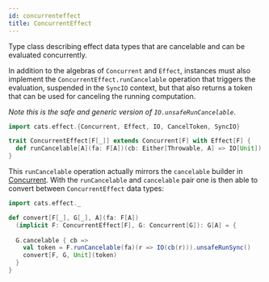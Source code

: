 ```yaml
---
id: concurrenteffect
title: ConcurrentEffect
---
```


Type class describing effect data types that are cancelable and can be evaluated concurrently.

In addition to the algebras of `Concurrent` and `Effect`, instances must also implement the `ConcurrentEffect.runCancelable` operation that triggers the evaluation, suspended in the `SyncIO` context, but that also returns a token that can be used for canceling the running computation.

*Note this is the safe and generic version of `IO.unsafeRunCancelable`*.

```scala mdoc:silent
import cats.effect.{Concurrent, Effect, IO, CancelToken, SyncIO}

trait ConcurrentEffect[F[_]] extends Concurrent[F] with Effect[F] {
  def runCancelable[A](fa: F[A])(cb: Either[Throwable, A] => IO[Unit]): SyncIO[CancelToken[F]]
}
```

This `runCancelable` operation actually mirrors the `cancelable` builder in [Concurrent](concurrent.md). With the `runCancelable` and `cancelable` pair one is then able to convert between `ConcurrentEffect` data types:

```scala mdoc:reset:silent
import cats.effect._

def convert[F[_], G[_], A](fa: F[A])
  (implicit F: ConcurrentEffect[F], G: Concurrent[G]): G[A] = {
 
  G.cancelable { cb =>
    val token = F.runCancelable(fa)(r => IO(cb(r))).unsafeRunSync()
    convert[F, G, Unit](token)
  }
}
```
